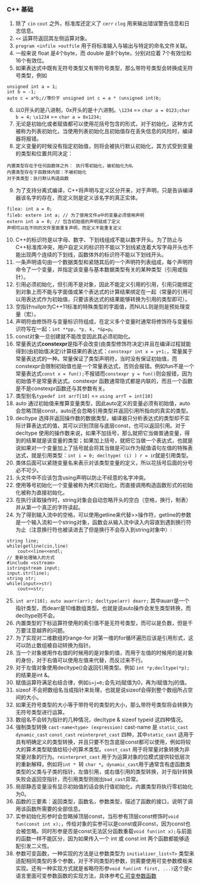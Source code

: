 ### C++ 基础

1. 除了 `cin` `cout` 之外，标准库还定义了 `cerr` `clog` 用来输出错误警告信息和日志信息。
2. `<<` 运算符返回其左侧运算对象。
3. `program <infile >outfile` 用于将标准输入与输出与特定的命名文件关联。
4. 一般来说 float 是4个byte，而 double 是8个byte，分别对应着 7个有效位和16个有效位。
5. 如果表达式中既有无符号类型又有带符号类型，那么带符号类型会转换成无符号类型，例如
```
unsigned int a = 1;
int b = -1; 
auto c = a*b;//等价于 unsigned int c = a * (unsigned int)b;
```
6. 以0开头的是八进制，0x开头的是十六进制。`\1234` == `char a = 0123;char b = 4;` `\x1234` == `char a = 0x1234;`
7. 无论是初始化或者赋值都可以使用花括号包含的形式，对于初始化，这种方式被称为列表初始化，当使用列表初始化且初始值存在丢失信息的风险时，编译器将报错。
8. 定义变量的时候没有指定初始值，则将会被执行默认初始化，其方式受到变量的类型和位置共同决定：
```
内置类型存在于任何函数体之外： 执行零初始化，被初始化为0。
内置类型存在于函数体内部：不被初始化
对于类类型：执行默认构造函数
```
9. 为了支持分离式编译，C++将声明与定义区分开来，对于声明，只是告诉编译器该名字的存在，而定义则是定义该名字的真正实体。
```
filea: int a = 0;
fileb: extern int a; // 为了使用文件a中的变量必须使用声明
extern int a = 0; // 包含初始值的声明就成了定义
声明可以在不同的文件里面重复声明，而定义不能重复定义
```
10. C++的标识符是以字母、数字、下划线组成不能以数字开头。为了防止与C++标准库冲突，用户自定义的标识符不能以下划线紧连着大写字母开头也不能出现两个连续的下划线，函数体外的标识符不能以下划线开头。
11. 一条声明语句由一个数据类型和紧随其后的一个声明符列表组成，每个声明符命令了一个变量，并指定该变量与基本数据类型有关的某种类型（引用或指针）。
12. 引用必须初始化，但引用不是对象，因此不能定义引用的引用，引用只能绑定到对象上而不能与字面值或某个表达式的计算结果绑定在一起（常量的引用可以用表达式作为初始值，只要该表达式的结果能够转换为引用的类型即可）。
13. 空指针nullptr为C++11标准的特殊类型的字面值，而NULL则是则是预处理变量（宏）。
14. 声明符由修饰符与变量标识符组成，在定义多个变量时通常将修饰符与变量标识符写在一起：`int **pp, *p, k, *&p=p`。
15. const对象一旦创建就不能改变因此其必须初始化。
16. 常量表达式**constexpr**是指不会改变(由类型修饰符决定)并且在编译过程就能得到(由初始值决定)计算结果的表达式：`constexpr int x = y+1;`，常量属于常量表达式的一种。常量保证了类型声明符，当时没有保证初始值，而constexpr会限制初始值也是一个常量表达式，否则会报错。例如fun不是一个常量表达式`const x = fun();`不报错而`constexpr y = fun()`则会报错，因为初始值不是常量表达式。constexpr 函数通常隐式都是内联的，而且一个函数是不是constexpr函数还与其参数有关。
17. 类型别名`typedef int arrT[10]` == `using arrT = int[10]`
18. auto 通过初始值来推算变量类型，因此auto定义的变量必须有初始值，auto会忽略顶层const，auto还会忽略引用类型并返回引用所指向的真实的类型。
19. decltype 选择并返回操作数的数据类型，编译器只分析表达式的类型却不实际计算表达式的值，其可以识别顶层与底层const，也可以返回引用。对于decltype 使用的操作数来说，如果不加括号，那么就把它当做普通变量，得到的结果就是该变量的类型；如果加上括号，就把它当做一个表达式，也就是说如果对一个变量加上了括号就会将其当做是可以作为赋值语句左值的特殊表达式，就是引用类型：`int i = 0; decltype( (i) ) r = i`r就是引用类型。
20. 类体后面可以紧随变量名来表示对该类型变量的定义，所以花括号后面的分号必不可少。
21. 头文件中不应该包含using声明以防止不经意的名字冲突。
22. 使用等号初始化一个变量被称为拷贝初始化，而直接调用构造函数形式的初始化被称为直接初始化。
23. 在执行读取操作时，string对象会自动忽略开头的空白（空格，换行，制表）并从第一个真正的字符读起。
24. 为了得到输入流中的空格，可以使用getline来代替>>操作符，getline的参数是一个输入流和一个string对象，函数会从输入流中读入内容直到遇到换行符为止（注意换行符也被读进去了但是换行不会存入到string对象中）:
```
string line;
while(getline(cin,line)
    cout<<line<<endl;
// 重新处理输入的方式
#include <sstream>
istringstream input;
input.str(line);
string str;
while(input>>str)
    cout<<str;
```
25. `int arr[10]; auto auarr(arr); decltype(arr) dearr;` 其中auarr是一个指针类型，而dearr是10维数组类型。也就是说auto操作会发生类型转换，而decltype则不会。
26. 内置类型的下标运算符使用的索引值不是无符号类型，而可以是负数，但是千万要注意越界的问题。
27. 为了实现对二维数组的range-for 对第一维的for循环遍历应该是引用形式，这可以防止数组被自动转换为指针。
28. 当一个对象被用作右值的时候用的是对象的值，而用于左值的时候用的是对象的身份，对于右值可以使用左值来代替，而反过来不行。
29. 对于左值对象使用decltype()会返回引用类型。例如 `int *p;decltype(*p);`的结果是int &。
30. 赋值运算符满足右结合律，例如`i=j=0;`会先对j赋值为0，再为i赋值为j的值。
31. sizeof 不会把数组名当成指针来处理，也就是说sizeof会得到整个数组所占空间的大小。
32. 如果无符号类型的大小等于带符号的类型的大小，那么带符号类型将会转换为无符号类型进行运算。
33. 数组名不会转为指针的几种情况，decltype & sizeof typeid 这四种情况。
34. 强制类型转换 `cast-name<type> (expression)` cast-name 是 `static_cast` `dynamic_cast` `const_cast` `reinterpret_cast` 四种，其中`static_cast` 适用于具有明确定义的类型转换，并且只要不包含底层const都可以使用，例如将较大的算术类型赋值给较小的算术类型。`const_cast` 用于将常量对象转换为非常量对象的行为。`reinterpret_cast` 用于为运算对象的位模式提供较低层次的重新解释，例如将`int * `转 `char *`。`dynamic_cast`用于通常含有虚函数类类型的父类与子类的指针，左值引用，或右值引用的类型转换，对于指针转换失败会返回空指针，而引用类型则抛出`bad_cast`异常。
35. 局部静态变量没有显示初始值的话会执行值初始化，内置类型将执行零初始化为0。
36. 函数的三要素：返回类型，函数名，参数类型，描述了函数的接口，说明了调用该函数所需要的全部信息。
37. 实参初始化形参时会忽略掉顶层const，当形参有顶层const修饰时`void fun(const int x);`，传给对象的实参可以是const或非const，因为const也会被忽略。同时形参是否是const无法区分函数重载`void fun(int x);`与前面的函数一样不能区分，因为如果传入一个 int 或 const int 两个函数都能够适配引发二义性。
38. 参数可变函数，一种实现的方法是让参数类型为 `initializer_list<T>` 类型来适配相同类型的多个参数，对于不同类型的参数，则需要使用可变参数模板来实现。还有一种实现方式就是省略符形参`void fun(int first, ...)`这个是c语言里面可变参数函数的实现方法，具体参考[C 可变参数函数](../inputandoutput.md#varargs) 
